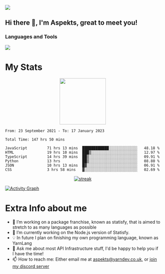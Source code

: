 ![](https://komarev.com/ghpvc/?username=aspekts&color=red)
## Hi there 👋, I'm Aspekts, great to meet you!
### Languages and Tools
<p align="left"> <a href="https://github.com/aspekts"><img src="https://skillicons.dev/icons?i=aws,azure,bash,bootstrap,cpp,cloudflare,css,discord,bots,express,fastapi,gcp,git,heroku,github,v,vim,regex,html,js,jquery,nodejs,linux,md,mysql,redis,mongodb,netlify,nextjs,py,react,sqlite,swift,ts,vscode"> </a> </p>

# My Stats
<p align="center">
<img height="150px" src="https://github-readme-stats.vercel.app/api?username=aspekts&hide_border=true&show_icons=true&count_private=true&theme=gruvbox&bg_color=151515" />
</p>

<!--START_SECTION:waka-->

```text
From: 23 September 2021 - To: 17 January 2023

Total Time: 147 hrs 50 mins

JavaScript         71 hrs 13 mins  ████████████░░░░░░░░░░░░░   48.18 %
HTML               19 hrs 10 mins  ███▒░░░░░░░░░░░░░░░░░░░░░   12.97 %
TypeScript         14 hrs 39 mins  ██▒░░░░░░░░░░░░░░░░░░░░░░   09.91 %
Python             13 hrs          ██▒░░░░░░░░░░░░░░░░░░░░░░   08.80 %
JSON               10 hrs 13 mins  █▓░░░░░░░░░░░░░░░░░░░░░░░   06.91 %
CSS                3 hrs 58 mins   ▓░░░░░░░░░░░░░░░░░░░░░░░░   02.69 %
```

<!--END_SECTION:waka-->
<p align="center">
  <a href="https://github.com/aspekts">      
<img title="stats" alt="streak" src="https://github-readme-streak-stats.herokuapp.com/?user=aspekts&theme=dark&hide_border=true&stroke=f53b3b"/>
</a>
</p>
<a href="https://github.com/aspekts"><img alt="Activity Graph" src="https://activity-graph.herokuapp.com/graph?username=aspekts&bg_color=0D1117&color=eca15b&line=eca15b&point=FFFFFF&hide_border=true" /></a>

# Extra Info about me
- 🌱 I’m working on a package franchise, known as statisfy, that is aimed to stretch to as many languages as possible
- 🔭 I’m currently working on the Node.js version of Statisfy.
- 💡 In future I plan on finishing my own programming language, known as YarnLang
- 💬 Ask me about most API Infrastructure stuff, I'd be happy to help you if I have the time!
- 📫 How to reach me: Either email me at aspekts@yarndev.co.uk, or [join my discord server](https://discord.gg/GxGTHBC)


